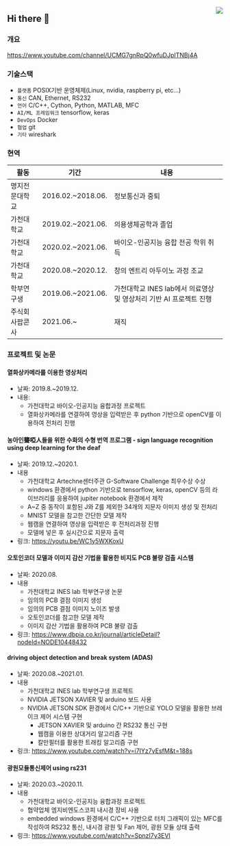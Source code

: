<a href="https://hits.seeyoufarm.com"><img src="https://hits.seeyoufarm.com/api/count/incr/badge.svg?url=https%3A%2F%2Fgithub.com%2Fcomicom%2Fhit-counter&count_bg=%2379C83D&title_bg=%23555555&icon=&icon_color=%23E7E7E7&title=hits&edge_flat=false" align="right" /></a>

## Hi there 👋

### 개요

https://www.youtube.com/channel/UCMG7gnRpQ0wfuDJpITNBj4A

### 기술스택

- `플랫폼` POSIX기반 운영체제(Linux, nvidia, raspberry pi, etc...)
- `통신` CAN, Ethernet, RS232
- `언어` C/C++, Cython, Python, MATLAB, MFC
- `AI/ML 프레임워크` tensorflow, keras
- `DevOps` Docker
- `협업` git
- `기타` wireshark

### 현역

|활동|기간|내용|
|------|---|---|
|명지전문대학교|2016.02.~2018.06.|정보통신과 중퇴|
|가천대학교|2019.02.~2021.06.|의용생체공학과 졸업|
|가천대학교|2020.02.~2021.06.|바이오-인공지능 융합 전공 학위 취득|
|가천대학교|2020.08.~2020.12.|창의 엔트리 아두이노 과정 조교|
|학부연구생|2019.06.~2021.06.|가천대학교 INES lab에서 의료영상 및 영상처리 기반 AI 프로젝트 진행|
|주식회사팝콘사|2021.06.~|재직|

### 프로젝트 및 논문

#### 열화상카메라를 이용한 영상처리

* 날짜: 2019.8.~2019.12.
* 내용:
  * 가천대학교 바이오-인공지능 융합과정 프로젝트
  * 열화상카메라를 연결하여 영상을 입력받은 후 python 기반으로 openCV를 이용하여 전처리 진행

#### 농아인聾啞人들을 위한 수화의 수형 번역 프로그램 - sign language recognition using deep learning for the deaf

* 날짜: 2019.12.~2020.1.
* 내용
  * 가천대학교 Artechne센터주관 G-Software Challenge 최우수상 수상
  * windows 환경에서 python 기반으로 tensorflow, keras, openCV 등의 라이브러리를 응용하여 jupiter notebook 환경에서 제작
  * A~Z 중 동작이 포함된 J와 Z를 제외한 34개의 지문자 이미지 생성 및 전처리
  * MNIST 모델을 참고한 간단한 모델 제작
  * 웹캠을 연결하여 영상을 입력받은 후 전처리과정 진행
  * 모델에 넣은 후 실시간으로 지문자 출력
* 링크: https://youtu.be/WC1y5WXKoxU

#### 오토인코더 모델과 이미지 감산 기법을 활용한 비지도 PCB 불량 검출 시스템

* 날짜: 2020.08.
* 내용
  * 가천대학교 INES lab 학부연구생 논문
  * 임의의 PCB 결점 이미지 생성
  * 임의의 PCB 결점 이미지 노이즈 발생
  * 오토인코더를 참고한 모델 제작
  * 이미지 감산 기법을 활용하여 PCB 불량 검출
* 링크: https://www.dbpia.co.kr/journal/articleDetail?nodeId=NODE10448432

#### driving object detection and break system (ADAS)

* 날짜: 2020.08.~2021.01. 
* 내용
  * 가천대학교 INES lab 학부연구생 프로젝트
  * NVIDIA JETSON XAVIER  및 arduino 보드 사용
  * NVIDIA JETSON SDK 환경에서 C/C++ 기반으로 YOLO 모델을 활용한 브레이크 제어 시스템 구현
    * JETSON XAVIER 및 arduino 간 RS232 통신 구현
    * 웹캠을 이용한 상대거리 알고리즘 구현
    * 칼만필터를 활용한 트래킹 알고리즘 구현
* 링크: https://www.youtube.com/watch?v=i7IYz7yEsfM&t=188s

#### 광원모듈통신제어 using rs231

* 날짜: 2020.03.~2020.11.
* 내용
  * 가천대학교 바이오-인공지능 융합과정 프로젝트
  * 협약업체 엠지비엔도스코피 내시경 장비 사용
  * embedded windows 환경에서 C/C++ 기반으로 터치 그래픽이 있는 MFC를 작성하여 RS232 통신, 내시경 광원 및 Fan 제어, 광원 모듈 상태 출력
* 링크: https://www.youtube.com/watch?v=SpnzI7y3EVI


